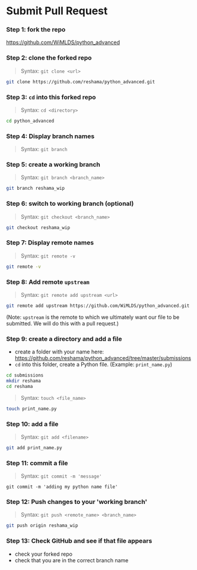 # Submit Pull Request

### Step 1:  fork the repo
https://github.com/WiMLDS/python_advanced

### Step 2:  clone the forked repo
>Syntax:  `git clone <url>`  

```bash
git clone https://github.com/reshama/python_advanced.git
```
### Step 3:  `cd` into this forked repo

>Syntax:  `cd <directory>`

```bash
cd python_advanced
```

### Step 4:  Display branch names
>Syntax:  `git branch`

### Step 5:  create a working branch 
>Syntax:  `git branch <branch_name>`  

```bash
git branch reshama_wip
```

### Step 6:  switch to working branch (optional)
>Syntax:  `git checkout <branch_name>`  

```bash
git checkout reshama_wip
```

### Step 7:  Display remote names
>Syntax:  `git remote -v`  

```bash
git remote -v
```

### Step 8:  Add remote `upstream`
>Syntax:  `git remote add upstream <url>`  

```bash
git remote add upstream https://github.com/WiMLDS/python_advanced.git
```

(Note:  `upstream` is the remote to which we ultimately want our file to be submitted.  We will do this with a pull request.)  


### Step 9:  create a directory and add a file
* create a folder with your name here:  https://github.com/reshama/python_advanced/tree/master/submissions
* `cd` into this folder, create a Python file.  (Example:  `print_name.py`)

```bash
cd submissions
mkdir reshama
cd reshama
```

>Syntax:  `touch <file_name>`  
```bash
touch print_name.py
```

### Step 10:  add a file
>Syntax:  `git add <filename>`  

```bash
git add print_name.py
```

### Step 11:  commit a file
>Syntax:  `git commit -m 'message'`    

`git commit -m 'adding my python name file'`

### Step 12:  Push changes to your 'working branch'
>Syntax:  `git push <remote_name> <branch_name>`   

```bash
git push origin reshama_wip
```
### Step 13:  Check GitHub and see if that file appears
* check your forked repo
* check that you are in the correct branch name
